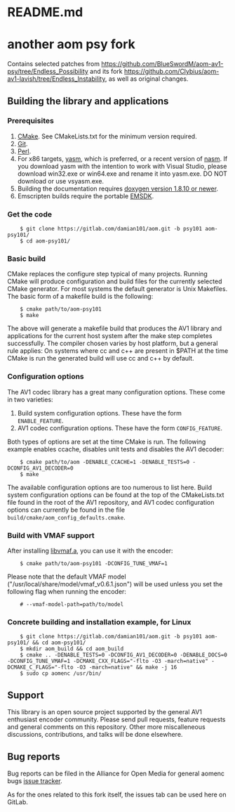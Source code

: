 README.md
=========
# another aom psy fork

Contains selected patches from https://github.com/BlueSwordM/aom-av1-psy/tree/Endless_Possibility and
its fork https://github.com/Clybius/aom-av1-lavish/tree/Endless_Instability, as well as original changes.


## Building the library and applications

### Prerequisites

 1. [CMake](https://cmake.org). See CMakeLists.txt for the minimum version
    required.
 2. [Git](https://git-scm.com/).
 3. [Perl](https://www.perl.org/).
 4. For x86 targets, [yasm](http://yasm.tortall.net/), which is preferred, or a
    recent version of [nasm](http://www.nasm.us/). If you download yasm with
    the intention to work with Visual Studio, please download win32.exe or
    win64.exe and rename it into yasm.exe. DO NOT download or use vsyasm.exe.
 5. Building the documentation requires
   [doxygen version 1.8.10 or newer](http://doxygen.org).
 6. Emscripten builds require the portable
   [EMSDK](https://kripken.github.io/emscripten-site/index.html).

### Get the code

~~~
    $ git clone https://gitlab.com/damian101/aom.git -b psy101 aom-psy101/
    $ cd aom-psy101/
~~~


### Basic build

CMake replaces the configure step typical of many projects. Running CMake will
produce configuration and build files for the currently selected CMake
generator. For most systems the default generator is Unix Makefiles. The basic
form of a makefile build is the following:

~~~
    $ cmake path/to/aom-psy101
    $ make
~~~

The above will generate a makefile build that produces the AV1 library and
applications for the current host system after the make step completes
successfully. The compiler chosen varies by host platform, but a general rule
applies: On systems where cc and c++ are present in $PATH at the time CMake is
run the generated build will use cc and c++ by default.


### Configuration options

The AV1 codec library has a great many configuration options. These come in two
varieties:

 1. Build system configuration options. These have the form `ENABLE_FEATURE`.
 2. AV1 codec configuration options. These have the form `CONFIG_FEATURE`.

Both types of options are set at the time CMake is run. The following example
enables ccache, disables unit tests and disables the AV1 decoder:

~~~
    $ cmake path/to/aom -DENABLE_CCACHE=1 -DENABLE_TESTS=0 -DCONFIG_AV1_DECODER=0
    $ make
~~~

The available configuration options are too numerous to list here. Build system
configuration options can be found at the top of the CMakeLists.txt file found
in the root of the AV1 repository, and AV1 codec configuration options can
currently be found in the file `build/cmake/aom_config_defaults.cmake`.


### Build with VMAF support

After installing
[libvmaf.a](https://github.com/Netflix/vmaf/tree/master/libvmaf),
you can use it with the encoder:

~~~
    $ cmake path/to/aom-psy101 -DCONFIG_TUNE_VMAF=1
~~~

Please note that the default VMAF model
("/usr/local/share/model/vmaf_v0.6.1.json")
will be used unless you set the following flag when running the encoder:

~~~
    # --vmaf-model-path=path/to/model
~~~


### Concrete building and installation example, for Linux

~~~
    $ git clone https://gitlab.com/damian101/aom.git -b psy101 aom-psy101/ && cd aom-psy101/
    $ mkdir aom_build && cd aom_build
    $ cmake .. -DENABLE_TESTS=0 -DCONFIG_AV1_DECODER=0 -DENABLE_DOCS=0 -DCONFIG_TUNE_VMAF=1 -DCMAKE_CXX_FLAGS="-flto -O3 -march=native" -DCMAKE_C_FLAGS="-flto -O3 -march=native" && make -j 16
    $ sudo cp aomenc /usr/bin/
~~~


## Support

This library is an open source project supported by the general AV1 enthusiast encoder community. Please send pull requests, feature requests and general comments on this repository.
Other more miscalleneous discussions, contributions, and talks will be done elsewhere.


## Bug reports

Bug reports can be filed in the Alliance for Open Media for general aomenc bugs
[issue tracker](https://bugs.chromium.org/p/aomedia/issues/list).

As for the ones related to this fork itself, the issues tab can be used here on GitLab.
